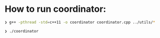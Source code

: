 # How to run coordinator:
```bash
❯ g++ -pthread -std=c++11 -o coordinator coordinator.cpp ../utils/* 

❯ ./coordinator 
```